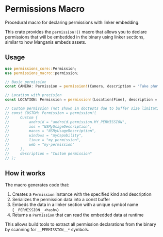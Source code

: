 # Permissions Macro

Procedural macro for declaring permissions with linker embedding.

This crate provides the `permission!()` macro that allows you to declare permissions
that will be embedded in the binary using linker sections, similar to how Manganis
embeds assets.

## Usage

```rust
use permissions_core::Permission;
use permissions_macro::permission;

// Basic permission
const CAMERA: Permission = permission!(Camera, description = "Take photos");

// Location with precision
const LOCATION: Permission = permission!(Location(Fine), description = "Track your runs");

// Custom permission (not shown in doctests due to buffer size limitations)
// const CUSTOM: Permission = permission!(
//     Custom { 
//         android = "android.permission.MY_PERMISSION",
//         ios = "NSMyUsageDescription",
//         macos = "NSMyUsageDescription", 
//         windows = "myCapability",
//         linux = "my_permission",
//         web = "my-permission"
//     },
//     description = "Custom permission"
// );
```

## How it works

The macro generates code that:

1. Creates a `Permission` instance with the specified kind and description
2. Serializes the permission data into a const buffer
3. Embeds the data in a linker section with a unique symbol name (`__PERMISSION__<hash>`)
4. Returns a `Permission` that can read the embedded data at runtime

This allows build tools to extract all permission declarations from the binary
by scanning for `__PERMISSION__*` symbols.
